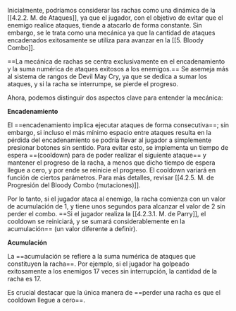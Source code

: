 
Inicialmente, podríamos considerar las rachas como una dinámica de la [[4.2.2. M. de Ataques]], ya que el jugador, con el objetivo de evitar que el enemigo realice ataques, tiende a atacarlo de forma constante. Sin embargo, se le trata como una mecánica ya que la cantidad de ataques encadenados exitosamente se utiliza para avanzar en la [[5. Bloody Combo]].

==La mecánica de rachas se centra exclusivamente en el encadenamiento y la suma numérica de ataques exitosos a los enemigos.== Se asemeja más al sistema de rangos de Devil May Cry, ya que se dedica a sumar los ataques, y si la racha se interrumpe, se pierde el progreso. 

Ahora, podemos distinguir dos aspectos clave para entender la mecánica: 

**Encadenamiento**

El ==encadenamiento implica ejecutar ataques de forma consecutiva==; sin embargo, si incluso el más mínimo espacio entre ataques resulta en la pérdida del encadenamiento se podría llevar al jugador a simplemente presionar botones sin sentido. Para evitar esto, se implementa un tiempo de espera ==(cooldown) para de poder realizar el siguiente ataque== y mantener el progreso de la racha, a menos que dicho tiempo de espera llegue a cero, y por ende se reinicie el progreso. El cooldown variará en función de ciertos parámetros. Para más detalles, revisar [[4.2.5. M. de Progresión del Bloody Combo (mutaciones)]].

Por lo tanto, si el jugador ataca al enemigo, la racha comienza con un valor de acumulación de 1, y tiene unos segundos para alcanzar el valor de 2 sin perder el combo. ==Si el jugador realiza la [[4.2.3.1. M. de Parry]], el cooldown se reiniciará, y se sumará considerablemente en la acumulación== (un valor diferente a definir). 

**Acumulación**

La ==acumulación se refiere a la suma numérica de ataques que constituyen la racha==. Por ejemplo, si el jugador ha golpeado exitosamente a los enemigos 17 veces sin interrupción, la cantidad de la racha es 17. 

Es crucial destacar que la única manera de ==perder una racha es que el cooldown llegue a cero==. 





